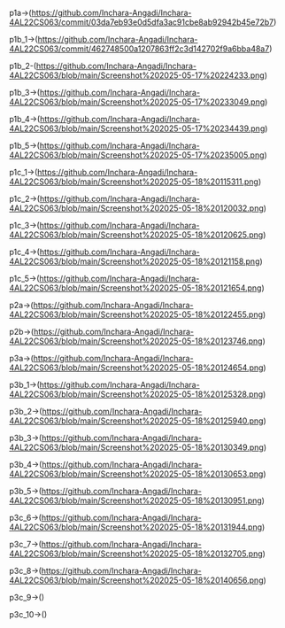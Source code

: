 p1a->(https://github.com/Inchara-Angadi/Inchara-4AL22CS063/commit/03da7eb93e0d5dfa3ac91cbe8ab92942b45e72b7)

p1b_1->(https://github.com/Inchara-Angadi/Inchara-4AL22CS063/commit/462748500a1207863ff2c3d142702f9a6bba48a7)

p1b_2-(https://github.com/Inchara-Angadi/Inchara-4AL22CS063/blob/main/Screenshot%202025-05-17%20224233.png)

p1b_3->(https://github.com/Inchara-Angadi/Inchara-4AL22CS063/blob/main/Screenshot%202025-05-17%20233049.png)

p1b_4->(https://github.com/Inchara-Angadi/Inchara-4AL22CS063/blob/main/Screenshot%202025-05-17%20234439.png)

p1b_5->(https://github.com/Inchara-Angadi/Inchara-4AL22CS063/blob/main/Screenshot%202025-05-17%20235005.png)

p1c_1->(https://github.com/Inchara-Angadi/Inchara-4AL22CS063/blob/main/Screenshot%202025-05-18%20115311.png)

p1c_2->(https://github.com/Inchara-Angadi/Inchara-4AL22CS063/blob/main/Screenshot%202025-05-18%20120032.png)

p1c_3->(https://github.com/Inchara-Angadi/Inchara-4AL22CS063/blob/main/Screenshot%202025-05-18%20120625.png)

p1c_4->(https://github.com/Inchara-Angadi/Inchara-4AL22CS063/blob/main/Screenshot%202025-05-18%20121158.png)

p1c_5->(https://github.com/Inchara-Angadi/Inchara-4AL22CS063/blob/main/Screenshot%202025-05-18%20121654.png)

p2a->(https://github.com/Inchara-Angadi/Inchara-4AL22CS063/blob/main/Screenshot%202025-05-18%20122455.png)

p2b->(https://github.com/Inchara-Angadi/Inchara-4AL22CS063/blob/main/Screenshot%202025-05-18%20123746.png)

p3a->(https://github.com/Inchara-Angadi/Inchara-4AL22CS063/blob/main/Screenshot%202025-05-18%20124654.png)

p3b_1->(https://github.com/Inchara-Angadi/Inchara-4AL22CS063/blob/main/Screenshot%202025-05-18%20125328.png)

p3b_2->(https://github.com/Inchara-Angadi/Inchara-4AL22CS063/blob/main/Screenshot%202025-05-18%20125940.png)

p3b_3->(https://github.com/Inchara-Angadi/Inchara-4AL22CS063/blob/main/Screenshot%202025-05-18%20130349.png)

p3b_4->(https://github.com/Inchara-Angadi/Inchara-4AL22CS063/blob/main/Screenshot%202025-05-18%20130653.png)

p3b_5->(https://github.com/Inchara-Angadi/Inchara-4AL22CS063/blob/main/Screenshot%202025-05-18%20130951.png)

p3c_6->(https://github.com/Inchara-Angadi/Inchara-4AL22CS063/blob/main/Screenshot%202025-05-18%20131944.png)

p3c_7->(https://github.com/Inchara-Angadi/Inchara-4AL22CS063/blob/main/Screenshot%202025-05-18%20132705.png)

p3c_8->(https://github.com/Inchara-Angadi/Inchara-4AL22CS063/blob/main/Screenshot%202025-05-18%20140656.png)

p3c_9->()

p3c_10->()
